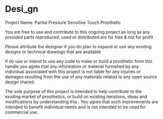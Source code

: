 # Desi_gn

Project Name: Partial Pressure Sensitive Touch Prosthetic

You are free to use and contribute to this ongoing project as long as any provided parts reproduced, used or distributed are for free & not for profit 

Please attribute the designer if you do plan to expand or use any existing designs or technical drawings that are available

If do use or intend to use any code to make or build a prosthetic from this handle you agree that any information or material furnished by any individual associated with this project is not liable for any injuries or damages resulting from the use of any materials related to any open source design shared.

The sole purpose of this project is intended to help contribute to the existing market of prosthetics, or  build on existing iterations, ideas and modifications by understanding this . You agree  that such improvements are intended to benefit individual needs and is not intended to be used for commercial use.

